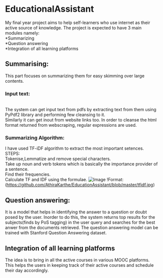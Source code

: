# EducationalAssistant
My final year project aims to help self-learners who use internet as their active source of knowledge. The project is expected to have 3 main modules namely:
<br>*Summarizing
<br>*Question answering
<br>*Integration of all learning platforms

## Summarising:
This part focuses on summarizing them for easy skimming over large contents.
### Input text:
<br>The system can get input text from pdfs by extracting text from them using PyPdf2 library and performing few cleansing to it.
<br>Similarly it can get inout from website links too. In order to cleanse the html format returned from webscraping, regular expressions are used.
### Summarizing Algorithm:
I have used TF-iDF algorithm to extract the most important setences.
<br>STEPS:
<br>Tokenise,Lemmatize and remove special characters.
<br>Take up noun and verb tokens which is basically the importance provider of a sentence.
<br>Find their frequencies.
<br>Calculate TF and IDF using the formulae.
![Image](/tfidf.png)
 !Format:(https://github.com/AthiraKarthe/EducationAssistant/blob/master/tfidf.jpg)
## Question answering:
It is a model that helps in identifying the answer to a question or doubt posed by the user. Inorder to do this, the system returns top results for the subjects(finds by PoS tagging) in the user query and searches for the best anwer from the documents retrieved. The question answering model can be trained with Stanford Question Answering dataset.
## Integration of all learning platforms
The idea is to bring in all the active courses in various MOOC platforms. This helps the users in keeping track of their active courses and schedule their day accordingly.
